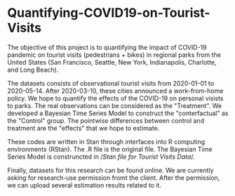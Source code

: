 # Quantifying-COVID19-on-Tourist-Visits

The objective of this project is to quantifying the impact of COVID-19 pandemic on tourist visits (pedestrians + bikes) in regional parks from the United States (San Francisco, Seattle, New York, Indianapolis, Charlotte, and Long Beach). 

The datasets consists of observational tourist visits from 2020-01-01 to 2020-05-14. After 2020-03-10, these cities announced a work-from-home policy. We hope to quantify the effects of the COVID-19 on personal visists to parks. The real observations can be considered as the "Treatment". We developed a Bayesian Time Series Model to construct the "conterfactual" as the "Control" group. The pointwise differences between control and treatment are the "effects" that we hope to estimate. 

These codes are written in Stan through interfaces into R computing environments (RStan). The .R file is the original file. The Bayesian Time Series Model is construncted in /*Stan file for Tourist Visits Data*/.

Finally, datasets for this research can be found online. We are currently asking for research-use permission fromt the client. After the permission, we can upload several estimation results related to it.
